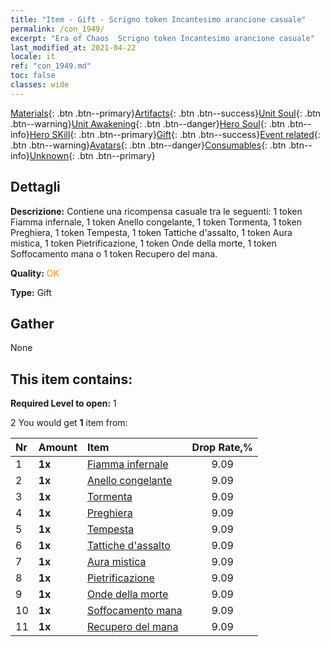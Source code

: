 ```yaml
---
title: "Item - Gift - Scrigno token Incantesimo arancione casuale"
permalink: /con_1949/
excerpt: "Era of Chaos  Scrigno token Incantesimo arancione casuale"
last_modified_at: 2021-04-22
locale: it
ref: "con_1949.md"
toc: false
classes: wide
---
```

 [Materials](/ItemsIT/){: .btn .btn--primary}[Artifacts](/ItemsIT/Artifacts/){: .btn .btn--success}[Unit Soul](/ItemsIT/UnitSoul/){: .btn .btn--warning}[Unit Awakening](/ItemsIT/UnitAwakening/){: .btn .btn--danger}[Hero Soul](/ItemsIT/HeroSoul/){: .btn .btn--info}[Hero SKill](/ItemsIT/HeroSkill/){: .btn .btn--primary}[Gift](/ItemsIT/Gift/){: .btn .btn--success}[Event related](/ItemsIT/Events/){: .btn .btn--warning}[Avatars](/ItemsIT/Avatars/){: .btn .btn--danger}[Consumables](/ItemsIT/Consumables/){: .btn .btn--info}[Unknown](/ItemsIT/Unknown/){: .btn .btn--primary}

## Dettagli
 **Descrizione:** Contiene una ricompensa casuale tra le seguenti: 1 token Fiamma infernale, 1 token Anello congelante, 1 token Tormenta, 1 token Preghiera, 1 token Tempesta, 1 token Tattiche d'assalto, 1 token Aura mistica, 1 token Pietrificazione, 1 token Onde della morte, 1 token Soffocamento mana o 1 token Recupero del mana.

 **Quality:** <span style="color: #FF8C00">OK</span>

 **Type:** Gift

## Gather

  None

## This item contains:

 **Required Level to open:** 1

 2 You would get **1** item  from:

  | Nr | Amount |     Item    | Drop Rate,% |
  |:---|:-------|:------------|:---------:|
  | 1 |  **1x** | [Fiamma infernale](/it/Items/her_406/) | 9.09 | 
  | 2 |  **1x** | [Anello congelante](/it/Items/her_421/) | 9.09 | 
  | 3 |  **1x** | [Tormenta](/it/Items/her_423/) | 9.09 | 
  | 4 |  **1x** | [Preghiera](/it/Items/her_432/) | 9.09 | 
  | 5 |  **1x** | [Tempesta](/it/Items/her_445/) | 9.09 | 
  | 6 |  **1x** | [Tattiche d'assalto](/it/Items/her_450/) | 9.09 | 
  | 7 |  **1x** | [Aura mistica](/it/Items/her_470/) | 9.09 | 
  | 8 |  **1x** | [Pietrificazione](/it/Items/her_471/) | 9.09 | 
  | 9 |  **1x** | [Onde della morte](/it/Items/her_456/) | 9.09 | 
  | 10 |  **1x** | [Soffocamento mana](/it/Items/her_480/) | 9.09 | 
  | 11 |  **1x** | [Recupero del mana](/it/Items/her_482/) | 9.09 | 
